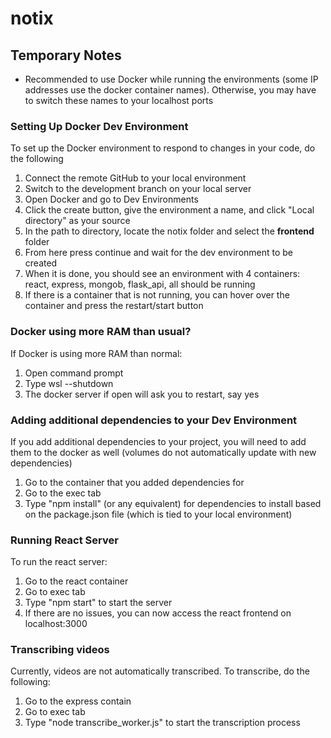 # notix
## Temporary Notes
- Recommended to use Docker while running the environments (some IP addresses use the docker container names). Otherwise, you may have to switch these names to your localhost ports
### Setting Up Docker Dev Environment
To set up the Docker environment to respond to changes in your code, do the following
1. Connect the remote GitHub to your local environment
2. Switch to the development branch on your local server
3. Open Docker and go to Dev Environments
4. Click the create button, give the environment a name, and click "Local directory" as your source
5. In the path to directory, locate the notix folder and select the **frontend** folder
6. From here press continue and wait for the dev environment to be created
7. When it is done, you should see an environment with 4 containers: react, express, mongob, flask_api, all should be running
8. If there is a container that is not running, you can hover over the container and press the restart/start button
### Docker using more RAM than usual?
If Docker is using more RAM than normal:
1. Open command prompt
2. Type wsl --shutdown
3. The docker server if open will ask you to restart, say yes
### Adding additional dependencies to your Dev Environment
If you add additional dependencies to your project, you will need to add them to the docker as well (volumes do not automatically update with new dependencies)
1. Go to the container that you added dependencies for
2. Go to the exec tab
3. Type "npm install" (or any equivalent) for dependencies to install based on the package.json file (which is tied to your local environment)
### Running React Server
To run the react server:
1. Go to the react container
2. Go to exec tab
3. Type "npm start" to start the server
4. If there are no issues, you can now access the react frontend on localhost:3000
### Transcribing videos
Currently, videos are not automatically transcribed. To transcribe, do the following:
1. Go to the express contain
2. Go to exec tab
3. Type "node transcribe_worker.js" to start the transcription process
